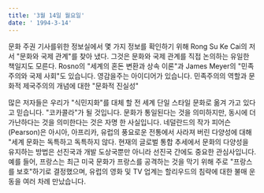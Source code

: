 ```yaml
---
title: '3월 14일 월요일'
date: ' 1994-3-14'
---
```

문화 주권 기사를위한 정보실에서 몇 가지 정보를 확인하기 위해 Rong Su Ke Cai의 저서 "문화와 국제 관계"를 찾아 냈다. 그것은 문화와 국제 관계를 직접 논의하는 유일한 책일지도 모른다. Rosno의 "세계의 혼돈 변환과 상속 이론"과 James Meyer의 "민족주의와 국제 사회"도 있습니다. 영감을주는 아이디어가 있습니다. 민족주의의 역할과 문화적 제국주의의 개념에 대한 "문화적 진실성"

많은 저자들은 우리가 "식민지화"를 대체 할 전 세계 단일 스타일 문화로 옮겨 가고 있다고 믿습니다. "코카콜라"가 될 것입니다. 문화가 통일된다는 것을 의미하지만, 동시에 더 가난하다는 것을 의미한다는 것은 자명 한 사실입니다. 네덜란드의 작가 피어슨 (Pearson)은 아시아, 아프리카, 유럽의 풍요로운 전통에서 사라져 버린 다양성에 대해 "세계 문화는 독특하고 독특하지 않다. 현재의 글로벌 통합 추세에서 문화의 다양성을 유지하는 방법은 선진국과 개발 도상국뿐만 아니라 선진국 간에도 중요한 관심사입니다. 예를 들어, 프랑스는 최근 미국 문화가 프랑스를 공격하는 것을 막기 위해 주로 "프랑스를 보호"하기로 결정했으며, 유럽의 영화 및 TV 업계는 할리우드의 침략에 대한 불매 운동을 여러 차례 만났습니다.

